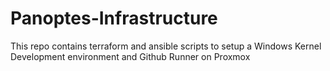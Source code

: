 # Panoptes-Infrastructure
This repo contains terraform and ansible scripts to setup a Windows Kernel Development environment and Github Runner on Proxmox
